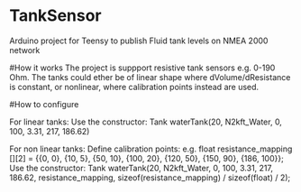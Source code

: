 # TankSensor
Arduino project for Teensy to publish Fluid tank levels on NMEA 2000 network

#How it works
The project is suppport resistive tank sensors e.g. 0-190 Ohm. The tanks could ether be of linear shape where dVolume/dResistance is constant, or nonlinear, where calibration points instead are used. 


#How to configure

For linear tanks: 
Use the constructor: Tank waterTank(20, N2kft_Water, 0, 100, 3.31, 217, 186.62)

For non linear tanks:
Define calibration points: e.g. float resistance_mapping [][2] = {{0, 0}, {10, 5}, {50, 10}, {100, 20}, {120, 50}, {150, 90}, {186, 100}};
Use the constructor: Tank waterTank(20, N2kft_Water, 0, 100, 3.31, 217, 186.62, resistance_mapping, sizeof(resistance_mapping) / sizeof(float) / 2);
